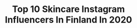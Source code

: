 ---
title: Top 10 Skincare Instagram Influencers In Finland In 2020
description: >-
  Find top skincare Instagram influencers in Finland in 2020. Most popular hashtags: #stayhome #tb #skincare #covid.
platform: Instagram
profiles:
  - username: "maijuriskala"
    fullname: >-
      MAIJU RISKALA
    location: "Finland"
    followers: 8962
    engagement: 1306
    commentsToLikes: 0.021431
    avatar: "https://scontent-lhr8-1.cdninstagram.com/v/t51.2885-19/s320x320/90032460_191981562104115_6802262134165078016_n.jpg?_nc_ht=scontent-lhr8-1.cdninstagram.com&_nc_ohc=IoWu7RLtgOEAX_cZsv3&oh=30d4f50fe65eed45b3a088142ac95f07&oe=5EB80AE3"
    verified: false
    hashtags: "#kes, #foodin, #snack, #el"
  - username: "rantaaho.alisa"
    fullname: >-
      Alisa Ranta-Aho
    location: "Finland"
    followers: 3792
    engagement: 1080
    commentsToLikes: 0.138167
    avatar: "https://scontent-amt2-1.cdninstagram.com/v/t51.2885-19/s320x320/90037110_278845889766347_4316142588575875072_n.jpg?_nc_ht=scontent-amt2-1.cdninstagram.com&_nc_ohc=txbZco03IjEAX-2nsjF&oh=598158706d9b1eabb64b2f5e37af8956&oe=5EB8E752"
    verified: false
    hashtags: "#bloggaaja, #parempimin, #uusimaa, #april"
  - username: "tuijapehkonen"
    fullname: >-
      Tuija Pehkonen
    location: "Finland"
    followers: 37026
    engagement: 514
    commentsToLikes: 0.040357
    avatar: "https://scontent-lhr8-1.cdninstagram.com/v/t51.2885-19/s320x320/52688873_406000216637203_2728035056005152768_n.jpg?_nc_ht=scontent-lhr8-1.cdninstagram.com&_nc_ohc=WxwcnQiBVUcAX8PnBpL&oh=c991f542089154e43abae4af67a5f335&oe=5EB97BAA"
    verified: false
    hashtags: "#homesweethome, #happyskin, #kev, #skincare"
  - username: "sarasieppi"
    fullname: >-
      Sara Sieppi
    location: "Finland"
    followers: 175503
    engagement: 513
    commentsToLikes: 0.006167
    avatar: "https://scontent-ams4-1.cdninstagram.com/v/t51.2885-19/s320x320/71179994_387143212224285_2455129453878050816_n.jpg?_nc_ht=scontent-ams4-1.cdninstagram.com&_nc_ohc=lTSQPLv4QLsAX_NSinK&oh=20bc1d441115d96f650bf7830ee5a659&oe=5EBC131F"
    verified: false
    hashtags: "#ootd, #benakd, #ginamyway, #mojitotime"
  - username: "pauliinamarja"
    fullname: >-
      𝘗𝘢𝘶𝘭𝘪𝘪𝘯𝘢 𝘔𝘢𝘵𝘵𝘪𝘭𝘢
    location: "Finland"
    followers: 2655
    engagement: 1381
    commentsToLikes: 0.050801
    avatar: "https://scontent-lht6-1.cdninstagram.com/v/t51.2885-19/s320x320/90990552_214017929835341_5262210891885051904_n.jpg?_nc_ht=scontent-lht6-1.cdninstagram.com&_nc_ohc=HxGH48yOfDQAX-MESiU&oh=bda891525d0161f610cb50c254fcbd9f&oe=5EBAF140"
    verified: false
    hashtags: "#kohtaamisia, #certifiedcoffee, #uusipostaus, #pienyritt"
  - username: "elisaviolinist"
    fullname: >-
      Elisa Järvelä
    location: "Finland"
    followers: 17703
    engagement: 298
    commentsToLikes: 0.026016
    avatar: "https://scontent-lht6-1.cdninstagram.com/v/t51.2885-19/s320x320/91307454_209006713719226_7177535679042158592_n.jpg?_nc_ht=scontent-lht6-1.cdninstagram.com&_nc_ohc=22G6elSVcBMAX8T9O3A&oh=23eb91faf9d6d2dc8f1d6c32668b9d81&oe=5EB69870"
    verified: false
    hashtags: "#womenartists, #soloartist, #sooloviulisti, #auringons"
  - username: "eeviteittinen"
    fullname: >-
      Eevi Teittinen
    location: "Finland"
    followers: 116877
    engagement: 240
    commentsToLikes: 0.008978
    avatar: "https://scontent-ams4-1.cdninstagram.com/v/t51.2885-19/s320x320/59192880_1551199565011526_3805443837183131648_n.jpg?_nc_ht=scontent-ams4-1.cdninstagram.com&_nc_ohc=CmcBMt9X0TgAX_XBBwR&oh=bde4451dd43e2cea1733ab0b8660afb9&oe=5EB9A278"
    verified: true
    hashtags: "#deco, #samsunggalaxy, #whatreallymatters, #mornings"
  - username: "tuulaslife"
    fullname: >-
      Tuula / Tuula's life
    location: "Finland"
    followers: 5497
    engagement: 585
    commentsToLikes: 0.064919
    avatar: "https://scontent-lhr8-1.cdninstagram.com/v/t51.2885-19/s320x320/13725537_145376999231127_1959438254_a.jpg?_nc_ht=scontent-lhr8-1.cdninstagram.com&_nc_ohc=ANXM2pXAqo4AX8iNPI9&oh=90a9d0c8ec95c13424bf6f2c7d3a6022&oe=5EBA3D34"
    verified: false
    hashtags: "#ravintolapinella, #vauhdikasta, #parempin, #sisustus"
  - username: "lifelikevino"
    fullname: >-
      LIFE LIKE VINO
    location: "Finland"
    followers: 49225
    engagement: 120
    commentsToLikes: 0.040957
    avatar: "https://scontent-lhr8-1.cdninstagram.com/v/t51.2885-19/s320x320/21294844_1444167669005955_5297055072499269632_n.jpg?_nc_ht=scontent-lhr8-1.cdninstagram.com&_nc_ohc=0npDlxy2GwAAX96mHGD&oh=96d49adf06d4456264afe3a124505b88&oe=5EBAB2A8"
    verified: false
    hashtags: "#womenwhosupportwomen, #foodstagram, #scandiinspo, #skandimodernit"
  - username: "jennipupulandia"
    fullname: >-
      Jenni Rotonen / Pupulandia
    location: "Finland"
    followers: 36082
    engagement: 214
    commentsToLikes: 0.006424
    avatar: "https://scontent-ams4-1.cdninstagram.com/v/t51.2885-19/s320x320/64892446_682129505558765_7220655681815183360_n.jpg?_nc_ht=scontent-ams4-1.cdninstagram.com&_nc_ohc=b0fSvGm1ZEsAX-E04I3&oh=ce6be6297134f0da484744ee5cc2f03b&oe=5EB311E4"
    verified: false
    hashtags: "#morningtea, #acoskincare, #nopants, #qualitytime"
---